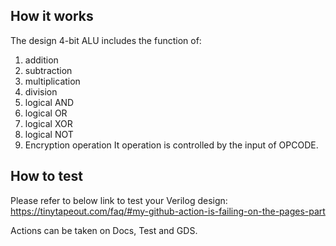 <!---

This file is used to generate your project datasheet. Please fill in the information below and delete any unused
sections.

You can also include images in this folder and reference them in the markdown. Each image must be less than
512 kb in size, and the combined size of all images must be less than 1 MB.
-->

## How it works

The design 4-bit ALU includes the function of:
1. addition
2. subtraction
3. multiplication
4. division
5. logical AND
6. logical OR
7. logical XOR
8. logical NOT
9. Encryption operation
It operation is controlled by the input of OPCODE.

## How to test

Please refer to below link to test your Verilog design:
https://tinytapeout.com/faq/#my-github-action-is-failing-on-the-pages-part

Actions can be taken on Docs, Test and GDS.
